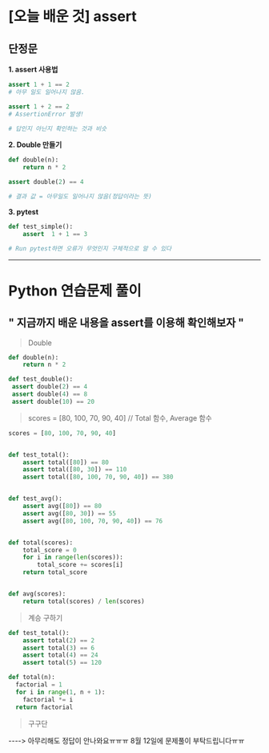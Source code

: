 # [오늘 배운 것] assert



## 단정문

**1. assert 사용법**
```python
assert 1 + 1 == 2
# 아무 일도 일어나지 않음.

assert 1 + 2 == 2
# AssertionError 발생!

# 답인지 아닌지 확인하는 것과 비슷
```

**2. Double 만들기**
```python
def double(n):
    return n * 2

assert double(2) == 4

# 결과 값 = 아무일도 일어나지 않음(정답이라는 뜻)
```
**3. pytest**
```python
def test_simple():
    assert  1 + 1 == 3

# Run pytest하면 오류가 무엇인지 구체적으로 알 수 있다
```


-----------------------------------------------------------------
# Python 연습문제 풀이
## " 지금까지 배운 내용을 assert를 이용해 확인해보자 "
> Double
```python
def double(n):
    return n * 2

def test_double():
 assert double(2) == 4
 assert double(4) == 8
 assert double(10) == 20
```
> scores = [80, 100, 70, 90, 40] // Total 함수, Average 함수
```python
scores = [80, 100, 70, 90, 40]


def test_total():
    assert total([80]) == 80
    assert total([80, 30]) == 110
    assert total([80, 100, 70, 90, 40]) == 380


def test_avg():
    assert avg([80]) == 80
    assert avg([80, 30]) == 55
    assert avg([80, 100, 70, 90, 40]) == 76


def total(scores):
    total_score = 0
    for i in range(len(scores)):
        total_score += scores[i]
    return total_score


def avg(scores):
    return total(scores) / len(scores)
```
> 계승 구하기
```python
def test_total():
    assert total(2) == 2
    assert total(3) == 6
    assert total(4) == 24
    assert total(5) == 120

def total(n):
  factorial = 1
  for i in range(1, n + 1):
    factorial *= i
  return factorial
```
> 구구단

----> 아무리해도 정답이 안나와요ㅠㅠㅠ 8월 12일에 문제풀이 부탁드립니다ㅠㅠ







